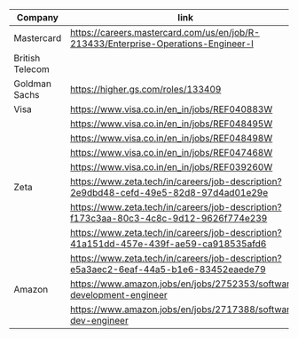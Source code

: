 
| Company         | link                                                                                  | Reference      | Status |
| --------------- | ------------------------------------------------------------------------------------- | -------------- | ------ |
| Mastercard      | https://careers.mastercard.com/us/en/job/R-213433/Enterprise-Operations-Engineer-I    | Rishabh???     |        |
| British Telecom |                                                                                       | Rishi Saraswat |        |
| Goldman Sachs   | https://higher.gs.com/roles/133409                                                    | Rishabh        |        |
| Visa            | https://www.visa.co.in/en_in/jobs/REF040883W                                          | Rishabh        |        |
|                 | https://www.visa.co.in/en_in/jobs/REF048495W                                          |                |        |
|                 | https://www.visa.co.in/en_in/jobs/REF048498W                                          |                |        |
|                 | https://www.visa.co.in/en_in/jobs/REF047468W                                          |                |        |
|                 | https://www.visa.co.in/en_in/jobs/REF039260W                                          |                |        |
| Zeta            | https://www.zeta.tech/in/careers/job-description?2e9dbd48-cefd-49e5-82d8-97d4ad01e29e | Rishabh        |        |
|                 | https://www.zeta.tech/in/careers/job-description?f173c3aa-80c3-4c8c-9d12-9626f774e239 |                |        |
|                 | https://www.zeta.tech/in/careers/job-description?41a151dd-457e-439f-ae59-ca918535afd6 |                |        |
|                 | https://www.zeta.tech/in/careers/job-description?e5a3aec2-6eaf-44a5-b1e6-83452eaede79 |                |        |
| Amazon          | https://www.amazon.jobs/en/jobs/2752353/software-development-engineer                 | Rishabh        |        |
|                 | https://www.amazon.jobs/en/jobs/2717388/software-dev-engineer                         |                |        |
